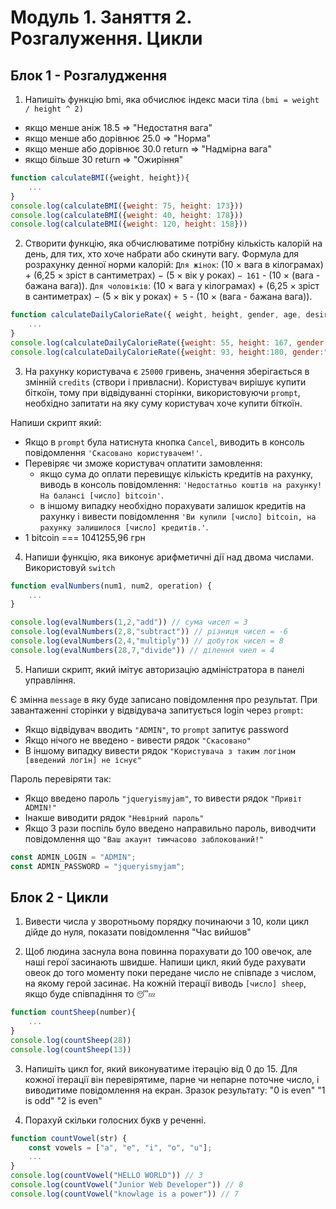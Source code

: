 # Модуль 1. Заняття 2. Розгалуження. Цикли

## Блок 1 - Розгалудження

1. Напишіть функцію bmi, яка обчислює індекс маси тіла `(bmi = weight / height ^ 2)`

- якщо менше аніж 18.5 => "Недостатня вага"
- якщо менше або дорівнює 25.0 => "Норма"
- якщо менше або дорівнює 30.0 return => "Надмірна вага"
- якщо більше 30 return => "Ожиріння"

```js
function calculateBMI({weight, height}){
    ...
}
console.log(calculateBMI({weight: 75, height: 173}))
console.log(calculateBMI({weight: 40, height: 178}))
console.log(calculateBMI({weight: 120, height: 158}))
```

2. Cтворити функцію, яка обчислюватиме потрібну кількість калорій на день, для тих, хто хоче набрати або скинути вагу.
   Формула для розрахунку денної норми калорій:
   `Для жінок`: (10 × вага в кілограмах) + (6,25 × зріст в сантиметрах) − (5 × вік у роках) `− 161` - (10 × (вага - бажана вага)).
   `Для чоловіків`: (10 × вага у кілограмах) + (6,25 × зріст в сантиметрах) − (5 × вік у роках) `+ 5` - (10 × (вага - бажана вага)).

```js
function calculateDailyCalorieRate({ weight, height, gender, age, desiredWeight}){
    ...
}
console.log(calculateDailyCalorieRate({weight: 55, height: 167, gender: "female", age:"25", desiredWeight:52}))
console.log(calculateDailyCalorieRate({weight: 93, height:180, gender:"male", age:"34", desiredWeight:87}))
```

3. На рахунку користувача є `25000` гривень, значення зберігається в змінній
   `credits` (створи і привласни). Користувач вирішує купити біткоїн, тому при відвідуванні сторінки, використовуючи `prompt`, необхідно запитати на яку суму користувач хоче купити біткоїн.

Напиши скрипт який:

- Якщо в `prompt` була натиснута кнопка `Cancel`, виводить в консоль
  повідомлення `'Скасовано користувачем!'`.
- Перевіряє чи зможе користувач оплатити замовлення:
  - якщо сума до оплати перевищує кількість кредитів на рахунку, виводь в
    консоль повідомлення:
    `'Недостатньо коштів на рахунку! На балансі [число] bitcoin'`.
  - в іншому випадку необхідно порахувати залишок кредитів на рахунку і вивести
    повідомлення
    `'Ви купили [число] bitcoin, на рахунку залишилося [число] кредитів.'`.
- 1 bitcoin === 1041255,96 грн

4. Напиши функцію, яка виконує арифметичні дії над двома числами. Використовуй `switch`

```js
function evalNumbers(num1, num2, operation) {
    ...
}

console.log(evalNumbers(1,2,"add")) // cума чисел = 3
console.log(evalNumbers(2,8,"subtract")) // різниця чисел = -6
console.log(evalNumbers(2,4,"multiply")) // добуток чисел = 8
console.log(evalNumbers(28,7,"divide")) // ділення чиел = 4
```

5. Напиши скрипт, який імітує авторизацію адміністратора в панелі управління.

Є змінна `message` в яку буде записано повідомлення про результат. При
завантаженні сторінки у відвідувача запитується login через `prompt`:

- Якщо відвідувач вводить `"ADMIN"`, то `prompt` запитує password
- Якщо нічого не введено - вивести рядок `"Скасовано"`
- В іншому випадку вивести рядок `"Користувача з таким логіном [введений логін] не існує"`

Пароль перевіряти так:

- Якщо введено пароль `"jqueryismyjam"`, то вивести рядок `"Привіт ADMIN!"`
- Інакше виводити рядок `"Невірний пароль"`
- Якщо 3 рази поспіль було введено направильно пароль, виводчити повідомлення що `"Ваш акаунт тимчасово заблокований!"`

```js
const ADMIN_LOGIN = "ADMIN";
const ADMIN_PASSWORD = "jqueryismyjam";
```

## Блок 2 - Цикли

1. Вивести числа у зворотньому порядку починаючи з 10, коли цикл дійде до нуля, показати повідомлення "Час вийшов"

2. Щоб людина заснула вона повинна порахувати до 100 овечок, але наші герої засинають швидше. Напиши цикл, який буде рахувати овеок до того моменту поки передане число не співпаде з числом, на якому герой засинає. На кожній ітерації виводь `[число] sheep`, якщо буде співпадіння то `😴💤`

```js
function countSheep(number){
    ...
}
console.log(countSheep(28))
console.log(countSheep(13))
```

3. Напишіть цикл for, який виконуватиме ітерацію від 0 до 15. Для кожної ітерації він перевірятиме, парне чи непарне поточне число, і виводитиме повідомлення на екран.
   Зразок результату:
   "0 is even"
   "1 is odd"
   "2 is even"

4. Порахуй скільки голосних букв у реченні.

```js
function countVowel(str) {
    const vowels = ["a", "e", "i", "o", "u"];
    ...
}
console.log(countVowel("HELLO WORLD")) // 3
console.log(countVowel("Junior Web Developer")) // 8
console.log(countVowel("knowlage is a power")) // 7
```
